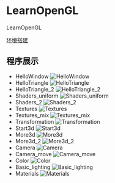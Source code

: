 # LearnOpenGL
LearnOpenGL

[环境搭建](https://www.cnblogs.com/kirito1/p/12219083.html)

## 程序展示
* HelloWindow
![HelloWindow](img/HelloWindow.png)
* HelloTriangle
![HelloTriangle](img/HelloTriangle.png)
* HelloTriangle_2
![HelloTriangle_2](img/HelloTriangle_2.png)
* Shaders_uniform
![Shaders_uniform](img/Shaders_uniform.gif)
* Shaders_2
![Shaders_2](img/Shaders_2.png)
* Textures
![Textures](img/Textures.png)
* Textures_mix
![Textures_mix](img/Textures_mix.png)
* Transformation
![Transformation](img/Transformation.gif)
* Start3d
![Start3d](img/Start3d.png)
* More3d
![More3d](img/More3d.gif)
* More3d_2
![More3d_2](img/More3d_2.png)
* Camera
![Camera](img/Camera.gif)
* Camera_move
![Camera_move](img/Camera_move.gif)
* Color
![Color](img/Color.png)
* Basic_lighting
![Basic_lighting](img/Basic_lighting.png) 
* Materials
![Materials](img/Materials.gif) 